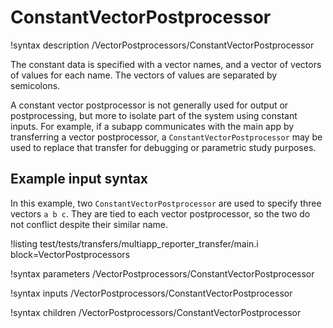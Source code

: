 # ConstantVectorPostprocessor

!syntax description /VectorPostprocessors/ConstantVectorPostprocessor

The constant data is specified with a vector names, and a vector of vectors of values for each name. The vectors of values are separated by semicolons.

A constant vector postprocessor is not generally used for output or postprocessing, but more to isolate part of the system using constant inputs. For example, if a subapp communicates with the main app by transferring a vector postprocessor, a `ConstantVectorPostprocessor` may be used to replace that transfer for debugging or parametric study purposes.

## Example input syntax

In this example, two `ConstantVectorPostprocessor` are used to specify three vectors `a b c`. They are tied to each vector postprocessor, so the two do not conflict despite their similar name.

!listing test/tests/transfers/multiapp_reporter_transfer/main.i block=VectorPostprocessors

!syntax parameters /VectorPostprocessors/ConstantVectorPostprocessor

!syntax inputs /VectorPostprocessors/ConstantVectorPostprocessor

!syntax children /VectorPostprocessors/ConstantVectorPostprocessor
